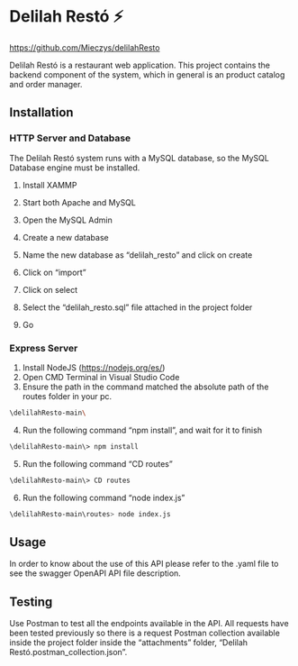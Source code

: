 # Delilah Restó :zap:
https://github.com/Mieczys/delilahResto


Delilah Restó is a restaurant web application. This project contains the backend component of the system, which in general is an product catalog and order manager.

## Installation

### HTTP Server and Database

The Delilah Restó system runs with a MySQL database, so the MySQL Database engine must be installed.

1. Install XAMMP

2. Start both Apache and MySQL

3. Open the MySQL Admin

4. Create a new database

5. Name the new database as “delilah_resto” and click on create

6. Click on “import”

7. Click on select

8. Select the “delilah_resto.sql” file attached in the project folder

9. Go


### Express Server

1. Install NodeJS (https://nodejs.org/es/)
2. Open CMD Terminal in Visual Studio Code
3. Ensure the path in the command matched the absolute path of the routes folder in your pc.

```bash
\delilahResto-main\
```

4. Run the following command “npm install”, and wait for it to finish

```bash
\delilahResto-main\> npm install
```

5. Run the following command “CD routes”

```bash
\delilahResto-main\> CD routes
```

6. Run the following command “node index.js”

```bash
\delilahResto-main\routes> node index.js
```

## Usage

In order to know about the use of this API please refer to the .yaml file to see the swagger OpenAPI API file description.

## Testing

Use Postman to test all the endpoints available in the API. All requests have been tested previously so there is a request Postman collection available inside the project folder inside the “attachments” folder, “Delilah Restó.postman_collection.json”.
